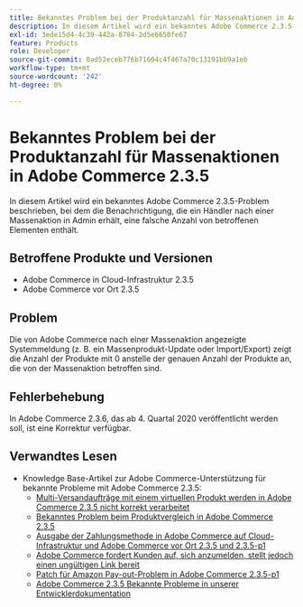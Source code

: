 ```yaml
---
title: Bekanntes Problem bei der Produktanzahl für Massenaktionen in Adobe Commerce 2.3.5
description: In diesem Artikel wird ein bekanntes Adobe Commerce 2.3.5-Problem beschrieben, bei dem die Benachrichtigung, die ein Händler nach einer Massenaktion in Admin erhält, eine falsche Anzahl von betroffenen Elementen enthält.
exl-id: 3ede15d4-4c39-442a-8784-2d5e6650fe67
feature: Products
role: Developer
source-git-commit: 0ad52eceb776b71604c4f467a70c13191bb9a1eb
workflow-type: tm+mt
source-wordcount: '242'
ht-degree: 0%

---
```


# Bekanntes Problem bei der Produktanzahl für Massenaktionen in Adobe Commerce 2.3.5

In diesem Artikel wird ein bekanntes Adobe Commerce 2.3.5-Problem beschrieben, bei dem die Benachrichtigung, die ein Händler nach einer Massenaktion in Admin erhält, eine falsche Anzahl von betroffenen Elementen enthält.

## Betroffene Produkte und Versionen

* Adobe Commerce in Cloud-Infrastruktur 2.3.5
* Adobe Commerce vor Ort 2.3.5

## Problem

Die von Adobe Commerce nach einer Massenaktion angezeigte Systemmeldung (z. B. ein Massenprodukt-Update oder Import/Export) zeigt die Anzahl der Produkte mit 0 anstelle der genauen Anzahl der Produkte an, die von der Massenaktion betroffen sind.

## Fehlerbehebung

In Adobe Commerce 2.3.6, das ab 4. Quartal 2020 veröffentlicht werden soll, ist eine Korrektur verfügbar.

## Verwandtes Lesen

* Knowledge Base-Artikel zur Adobe Commerce-Unterstützung für bekannte Probleme mit Adobe Commerce 2.3.5:
   * [Multi-Versandaufträge mit einem virtuellen Produkt werden in Adobe Commerce 2.3.5 nicht korrekt verarbeitet](/help/troubleshooting/miscellaneous/magento-2-3-5-known-issue-virtual-product-multi-ship-orders.md)
   * [Bekanntes Problem beim Produktvergleich in Adobe Commerce 2.3.5](/help/troubleshooting/storefront/product-comparison-known-issue-in-magento-2-3-5.md)
   * [Ausgabe der Zahlungsmethode in Adobe Commerce auf Cloud-Infrastruktur und Adobe Commerce vor Ort 2.3.5 und 2.3.5-p1](/help/troubleshooting/known-issues-patches-attached/magento-2-3-5-2-3-5-p1-patch-country-payment-issue.md)
   * [Adobe Commerce fordert Kunden auf, sich anzumelden, stellt jedoch einen ungültigen Link bereit](/help/troubleshooting/known-issues-patches-attached/magento-prompts-customers-log-in-invalid-link.md)
   * [Patch für Amazon Pay-out-Problem in Adobe Commerce 2.3.5-p1](/help/troubleshooting/payments/patch-for-amazon-pay-checkout-issue-in-magento-2-3-5-p1.md)
   * [Adobe Commerce 2.3.5 Bekannte Probleme in unserer Entwicklerdokumentation](https://devdocs.magento.com/guides/v2.3/release-notes/release-notes-2-3-5-commerce.html#known-issues)
